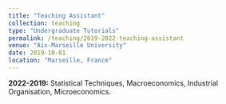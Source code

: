 ```yaml
---
title: "Teaching Assistant"
collection: teaching
type: "Undergraduate Tutorials"
permalink: /teaching/2019-2022-teaching-assistant
venue: "Aix-Marseille University"
date: 2019-10-01 
location: "Marseille, France"
---
```


<b>2022-2019:</b> Statistical Techniques, Macroeconomics, Industrial Organisation, Microeconomics.


